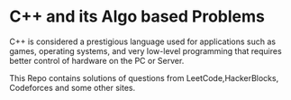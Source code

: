 # C++ and its Algo based Problems

C++ is considered a prestigious language used for applications such as games, operating systems, and very low-level programming that requires better control of hardware on the PC or Server.

This Repo contains solutions of questions from LeetCode,HackerBlocks, Codeforces and some other sites.
